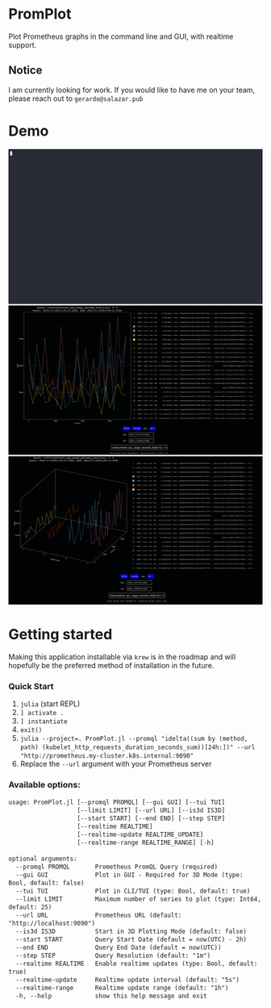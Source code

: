 # PromPlot
Plot Prometheus graphs in the command line and GUI, with realtime support.

## Notice
I am currently looking for work. If you would like to have me on your team, please reach out to `gerardo@salazar.pub`

# Demo
![Example PromPlot 2D CLI Plot Realtime](./docs/promplot_example_cli.gif)
![Example PromPlot 2D Graphing Display](./docs/promplot_example_2d.png)
![Example PromPlot 3D Graphing Display](./docs/promplot_example_3d.png)

# Getting started
Making this application installable via `krew` is in the roadmap and will hopefully be the
preferred method of installation in the future.

### Quick Start
1. `julia` (start REPL)
2. `] activate .`
3. `] instantiate`
4. `exit()`
5. `julia --project=. PromPlot.jl --promql "idelta((sum by (method, path) (kubelet_http_requests_duration_seconds_sum))[24h:])" --url "http://prometheus.my-cluster.k8s.internal:9090"`
6. Replace the `--url` argument with your Prometheus server

### Available options:
```
usage: PromPlot.jl [--promql PROMQL] [--gui GUI] [--tui TUI]
                   [--limit LIMIT] [--url URL] [--is3d IS3D]
                   [--start START] [--end END] [--step STEP]
                   [--realtime REALTIME]
                   [--realtime-update REALTIME_UPDATE]
                   [--realtime-range REALTIME_RANGE] [-h]

optional arguments:
  --promql PROMQL       Prometheus PromQL Query (required)
  --gui GUI             Plot in GUI - Required for 3D Mode (type: Bool, default: false)
  --tui TUI             Plot in CLI/TUI (type: Bool, default: true)
  --limit LIMIT         Maximum number of series to plot (type: Int64, default: 25)
  --url URL             Prometheus URL (default: "http://localhost:9090")
  --is3d IS3D           Start in 3D Plotting Mode (default: false)
  --start START         Query Start Date (default = now(UTC) - 2h)
  --end END             Query End Date (default = now(UTC))
  --step STEP           Query Resolution (default: "1m")
  --realtime REALTIME   Enable realtime updates (type: Bool, default: true)
  --realtime-update     Realtime update interval (default: "5s")
  --realtime-range      Realtime update range (default: "1h")
  -h, --help            show this help message and exit
```